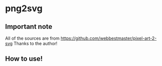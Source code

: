 # png2svg

## Important note

All of the sources are from https://github.com/webbestmaster/pixel-art-2-svg
Thanks to the author!

## How to use!
